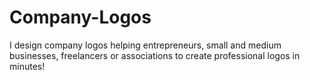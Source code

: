 # Company-Logos
I design company logos helping entrepreneurs, small and medium businesses, freelancers or associations to create professional logos in minutes!
